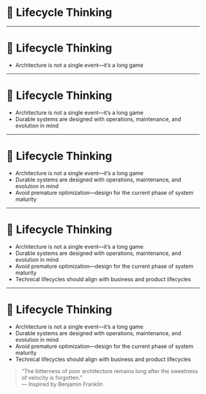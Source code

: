 # 🧠 Lifecycle Thinking

<!-- 
This section introduces architecture as a stewardship discipline—not a one-time design act.
Encourage the audience to think in arcs: creation, evolution, and eventual end-of-life. 
Lifecycle thinking ensures that systems remain maintainable, adaptable, and valuable over time. 
It connects technical decisions to business timing and product strategy.
-->

---

# 🧠 Lifecycle Thinking

- Architecture is not a single event—it’s a long game  
<!-- 
Many teams treat architecture as a kickoff activity, but real architecture unfolds over time. 
A good design must survive change, scaling, turnover, and evolving constraints. 
Lifecycle thinking keeps us honest about what we’re really building for.
-->

---

# 🧠 Lifecycle Thinking

- Architecture is not a single event—it’s a long game  
- Durable systems are designed with operations, maintenance, and evolution in mind  
<!-- 
Designing for the full lifecycle means considering monitoring, upgrades, incident recovery, 
and the ability to evolve the system without constant rewrites. 
If we don’t think ahead, we build disposable systems by accident.
-->

---

# 🧠 Lifecycle Thinking

- Architecture is not a single event—it’s a long game  
- Durable systems are designed with operations, maintenance, and evolution in mind  
- Avoid premature optimization—design for the current phase of system maturity  
<!-- 
Early-stage systems don’t need enterprise-grade abstraction layers. 
Legacy systems don’t need innovation—they need containment. 
Lifecycle awareness helps us tailor rigor to the moment.
-->

---

# 🧠 Lifecycle Thinking

- Architecture is not a single event—it’s a long game  
- Durable systems are designed with operations, maintenance, and evolution in mind  
- Avoid premature optimization—design for the current phase of system maturity  
- Technical lifecycles should align with business and product lifecycles  
<!-- 
A startup MVP is not a 10-year platform. A stable product line doesn’t need weekly refactors. 
Architects must match engineering choices to business tempo and avoid over-engineering or under-planning.
-->

---

# 🧠 Lifecycle Thinking

- Architecture is not a single event—it’s a long game  
- Durable systems are designed with operations, maintenance, and evolution in mind  
- Avoid premature optimization—design for the current phase of system maturity  
- Technical lifecycles should align with business and product lifecycles  

> “The bitterness of poor architecture remains long after the sweetness of velocity is forgotten.”  
> — Inspired by Benjamin Franklin

<!-- 
Lifecycle thinking turns architecture into stewardship. 
It's about designing for change, sustainability, and exit—not just delivery. 
When systems are built with lifecycle awareness, they serve their purpose longer, evolve more gracefully, 
and leave less pain behind. 
-->
